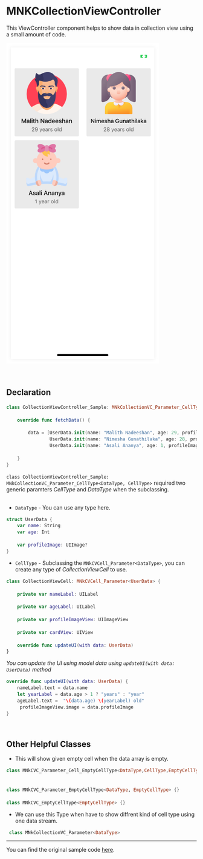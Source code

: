 # MNKCollectionViewController
This ViewController component helps to show data in collection view using a small amount of code. 

![build screenshot](build_screenshot.png) 

<br>

## Declaration

```swift
class CollectionViewController_Sample: MNkCollectionVC_Parameter_CellType<DataType, CellType> {
    
    override func fetchData() {
        
        data = [UserData.init(name: "Malith Nadeeshan", age: 29, profileImage: .profileMan),
                UserData.init(name: "Nimesha Gunathilaka", age: 28, profileImage: .profileWomen),
                UserData.init(name: "Asali Ananya", age: 1, profileImage: .profileBaby)]
        
    }
}
```
`class CollectionViewController_Sample: MNkCollectionVC_Parameter_CellType<DataType, CellType>` required two generic paramters *CellType* and *DataType* when the subclassing.
<br><br>
- `DataType` - You can use any type here.
```swift
struct UserData {
    var name: String
    var age: Int
    
    var profileImage: UIImage?
}
``` 
- `CellType` - Subclassing the `MNkCVCell_Parameter<DataType>`, you can create any type of *CollectionViewCell* to use.
```swift
class CollectionViewCell: MNkCVCell_Parameter<UserData> {
    
    private var nameLabel: UILabel 
    
    private var ageLabel: UILabel 
    
    private var profileImageView: UIImageView  
    
    private var cardView: UIView 
    
    override func updateUI(with data: UserData)
}
```
*You can update the UI using model data using `updateUI(with data: UserData)` method*
```Swift
override func updateUI(with data: UserData) {
    nameLabel.text = data.name
    let yearLabel = data.age > 1 ? "years" : "year"
    ageLabel.text =  "\(data.age) \(yearLabel) old"
     profileImageView.image = data.profileImage
}
```

<br>

## Other Helpful Classes

- This will show given empty cell when the data array is empty.
``` Swift 
class MNkCVC_Parameter_Cell_EmptyCellType<DataType,CellType,EmptyCellType> {}


class MNkCVC_Parameter_EmptyCellType<DataType, EmptyCellType> {}

class MNkCVC_EmptyCellType<EmptyCellType> {}


```
- We can use this Type when have to show diffrent kind of cell type using one data stream. 
```Swift
 class MNkCollectionVC_Parameter<DataType>
```
---

You can find the original sample code [here](../../Example/MNkSupportUtilities/MNkCollectionViewController_comp.swift).

<br>

